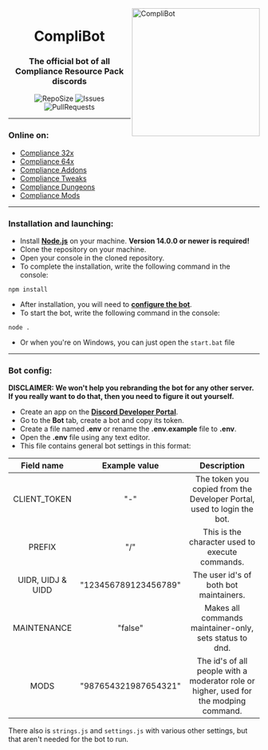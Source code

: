 <img src="https://i.imgur.com/Hf0eeiU.png" alt="CompliBot" align="right" height="256px">
<div align="center">
  <h1>CompliBot</h1>
  <h3>The official bot of all Compliance Resource Pack discords</h3>

![RepoSize](https://img.shields.io/github/repo-size/Compliance-Resource-Pack/Discord-Bot)
![Issues](https://img.shields.io/github/issues/Compliance-Resource-Pack/Discord-Bot)
![PullRequests](https://img.shields.io/github/issues-pr/Compliance-Resource-Pack/Discord-Bot)
</div>

___
### Online on:
- [Compliance 32x](https://discord.gg/sN9YRQbBv7)
- [Compliance 64x](https://discord.gg/Tqtwtgh)
- [Compliance Addons](https://discord.gg/qVeDfZw)
- [Compliance Tweaks](https://discord.gg/6psYdRF)
- [Compliance Dungeons](https://discord.gg/eeVpygu)
- [Compliance Mods](https://discord.gg/QF2CAX7)

___
### Installation and launching:
- Install **[Node.js](https://nodejs.org/)** on your machine. **Version 14.0.0 or newer is required!**
- Clone the repository on your machine.
- Open your console in the cloned repository.
- To complete the installation, write the following command in the console:
```console
npm install
```
- After installation, you will need to **[configure the bot](#bot-config:)**.
- To start the bot, write the following command in the console:
```console
node .
```
- Or when you're on Windows, you can just open the `start.bat` file

___
### Bot config:

**DISCLAIMER: We won't help you rebranding the bot for any other server. If you really want to do that, then you need to figure it out yourself.**

- Create an app on the **[Discord Developer Portal](https://discord.com/developers/)**.
- Go to the **Bot** tab, create a bot and copy its token.
- Create a file named **.env** or rename the **.env.example** file to **.env**.
- Open the **.env** file using any text editor.
- This file contains general bot settings in this format:

|Field name|Example value|Description|
|:---:|:---:|:---:|
|CLIENT_TOKEN|"-"|The token you copied from the Developer Portal, used to login the bot.|
|PREFIX|"/"|This is the character used to execute commands.|
|UIDR, UIDJ & UIDD|"123456789123456789"|The user id's of both bot maintainers.|
|MAINTENANCE|"false"|Makes all commands maintainer-only, sets status to dnd.|
|MODS|"987654321987654321"|The id's of all people with a moderator role or higher, used for the modping command.|

There also is `strings.js` and `settings.js` with various other settings, but that aren't needed for the bot to run.
